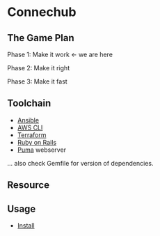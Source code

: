 # Connechub

## The Game Plan

Phase 1: Make it work <- we are here

Phase 2: Make it right

Phase 3: Make it fast

## Toolchain

- [Ansible](https://www.ansible.com/)
- [AWS CLI](https://aws.amazon.com)
- [Terraform](https://app.terraform.io/app/ConnecHub/workspaces)
- [Ruby on Rails](https://rubyonrails.org/)
- [Puma](https://github.com/puma/puma) webserver

... also check Gemfile for version of dependencies.

## Resource

## Usage

- [Install](./docs/INSTALL.md)
